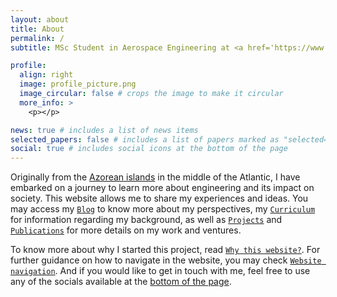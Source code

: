 ```yaml
---
layout: about
title: About
permalink: /
subtitle: MSc Student in Aerospace Engineering at <a href='https://www.isae-supaero.fr/en/'>ISAE SUPAERO</a>

profile:
  align: right
  image: profile_picture.png
  image_circular: false # crops the image to make it circular
  more_info: >
    <p></p>

news: true # includes a list of news items
selected_papers: false # includes a list of papers marked as "selected={true}"
social: true # includes social icons at the bottom of the page
---
```


Originally from the <a href="https://www.visitazores.com/en/the-azores">Azorean islands</a> in the middle of the Atlantic, I have embarked on a journey to learn more about engineering and its impact on society. This website allows me to share my experiences and ideas. You may access my [`Blog`](/blog/) to know more about my perspectives, my [`Curriculum`](/cv/) for information regarding my background, as well as [`Projects`](/projects/) and [`Publications`](/publications/) for more details on my work and ventures.

To know more about why I started this project, read [`Why this website?`](/blog/2024/first-post/). For further guidance on how to navigate in the website, you may check [`Website navigation`](/blog/notfound/). And if you would like to get in touch with me, feel free to use any of the socials available at the <a href="#bottom">bottom of the page</a>.